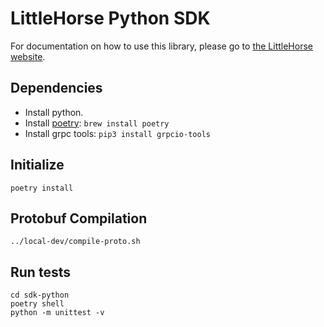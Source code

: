 # LittleHorse Python SDK

For documentation on how to use this library, please go to [the LittleHorse website](https://littlehorse.dev).

## Dependencies

- Install python.
- Install [poetry](https://python-poetry.org/): `brew install poetry`
- Install grpc tools: `pip3 install grpcio-tools`

## Initialize

```
poetry install
```

## Protobuf Compilation

```
../local-dev/compile-proto.sh
```

## Run tests

```
cd sdk-python
poetry shell
python -m unittest -v
```
